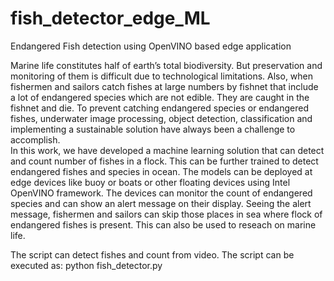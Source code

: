 # fish_detector_edge_ML
Endangered Fish detection using OpenVINO based edge application

Marine life constitutes half of earth’s total biodiversity. But preservation and monitoring of them is difficult due to technological limitations. Also, when fishermen and sailors catch fishes at large numbers by fishnet that include a lot of endangered species which are not edible. They are caught in the fishnet and die. To prevent catching endangered species or endangered fishes, underwater image processing, object detection, classification and implementing a sustainable solution have always been a challenge to accomplish.  
In this work, we have developed a machine learning solution that can detect and count number of fishes in a flock. This can be further trained to detect endangered fishes and species in ocean. The models can be deployed at edge devices like buoy or boats or other floating devices using Intel OpenVINO framework. The devices can monitor the count of endangered species and can show an alert message on their display. Seeing the alert message, fishermen and sailors can skip those places in sea where flock of endangered fishes is present. This can also be used to reseach on marine life.

The script can detect fishes and count from video. The script can be executed as:
python fish_detector.py <folder location of video>
